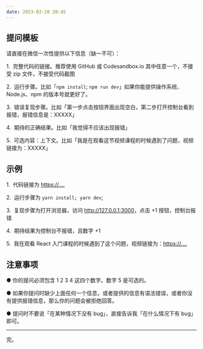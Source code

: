 ```yaml
---
date: 2023-03-20 20:45
---
```


## 提问模板

请直接在微信一次性提供以下信息（缺一不可）：

1.  完整代码的链接。推荐使用 GitHub 或 Codesandbox.io 其中任意一个，不接受 zip 文件，不接受代码截图

2.  运行步骤。比如「`npm install`; `npm run dev`」如果你能提供操作系统、Node.js、npm 的版本号就更好了。

3.  错误复现步骤。比如「第一步点击按钮界面出现空白，第二步打开控制台看到报错，报错信息是：XXXXX」

4.  期待的正确结果。比如「我觉得不应该出现报错」

5.  可选内容：上下文。比如「我是在观看这节视频课程的时候遇到了问题，视频链接为：XXXXX」

## 示例

1.  代码链接为 <https://....>

2.  运行步骤为 `yarn install; yarn dev`;

3.  复现步骤为打开浏览器，访问 <http://127.0.0.1:3000>，点击 +1 按钮，控制台报错

4.  期待结果为控制台不报错，且数字 +1

5.  我在观看 React 入门课程的时候遇到了这个问题，视频链接为：<https://....>

## 注意事项

● 你的提问必须包含 1 2 3 4 这四个数字。数字 5 是可选的。

● 如果你提问时缺少上面任何一个信息，或者提供的信息有语法错误，或者你没有提供报错信息，那么你的问题会被拒绝回答。

● 提问时不要说「在某种情况下没有 bug」，直接告诉我「在什么情况下有 bug」即可。

---

完。
